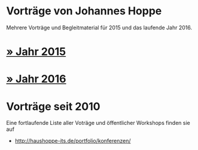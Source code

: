 # Vorträge von Johannes Hoppe

Mehrere Vorträge und Begleitmaterial für 2015 und das laufende Jahr 2016.

# [» Jahr 2015](2015)
# [» Jahr 2016](2016)

# Vorträge seit 2010

Eine fortlaufende Liste aller Voträge und öffentlicher Workshops finden sie auf
* http://haushoppe-its.de/portfolio/konferenzen/
